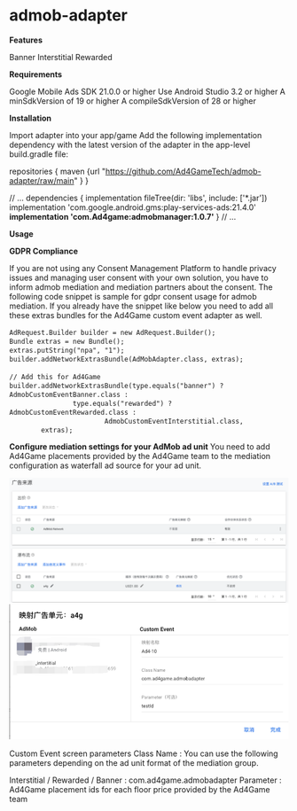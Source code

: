# admob-adapter
**Features**

 Banner
 Interstitial
 Rewarded
 
**Requirements**

Google Mobile Ads SDK 21.0.0 or higher
Use Android Studio 3.2 or higher
A minSdkVersion of 19 or higher
A compileSdkVersion of 28 or higher

**Installation**

Import adapter into your app/game
Add the following implementation dependency with the latest version of the adapter in the app-level build.gradle file:

repositories {
    maven {url "https://github.com/Ad4GameTech/admob-adapter/raw/main" }
}

// ...
dependencies {
    implementation fileTree(dir: 'libs', include: ['*.jar'])
    implementation 'com.google.android.gms:play-services-ads:21.4.0'
    **implementation 'com.Ad4game:admobmanager:1.0.7'**
}
// ...

**Usage**

**GDPR Compliance**

If you are not using any Consent Management Platform to handle privacy issues and managing user consent with your own solution, you have to inform admob mediation and mediation partners about the consent. The following code snippet is sample for gdpr consent usage for admob mediation. If you already have the snippet like below you need to add all these extras bundles for the Ad4Game custom event adapter as well.

```
AdRequest.Builder builder = new AdRequest.Builder();
Bundle extras = new Bundle();
extras.putString("npa", "1");
builder.addNetworkExtrasBundle(AdMobAdapter.class, extras);

// Add this for Ad4Game
builder.addNetworkExtrasBundle(type.equals("banner") ? AdmobCustomEventBanner.class :
                type.equals("rewarded") ? AdmobCustomEventRewarded.class :
                        AdmobCustomEventInterstitial.class,
        extras);
```

**Configure mediation settings for your AdMob ad unit**
You need to add Ad4Game placements provided by the Ad4Game team to the mediation configuration as waterfall ad source for your ad unit.

![Alt text](./1679651879220.png)
![Alt text](./1679652018083.png)

Custom Event screen parameters
Class Name : You can use the following parameters depending on the ad unit format of the mediation group.

Interstitial / Rewarded / Banner : com.ad4game.admobadapter
Parameter : Ad4Game placement ids for each floor price provided by the Ad4Game team

